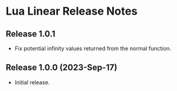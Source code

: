 # Lua Linear Release Notes


## Release 1.0.1

- Fix potential infinity values returned from the normal function.


## Release 1.0.0 (2023-Sep-17)

- Initial release.
